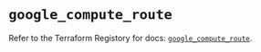 # `google_compute_route`

Refer to the Terraform Registory for docs: [`google_compute_route`](https://registry.terraform.io/providers/hashicorp/google/4.71.0/docs/resources/compute_route).
